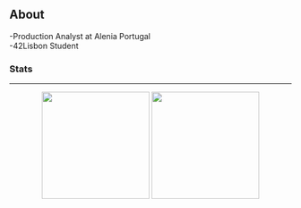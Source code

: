 ##  About

-Production Analyst at Alenia Portugal  
-42Lisbon Student

### Stats
___

<div align="center">
  <img height="192px" src="https://readme-stats.jonas-bernard.dev/api/top-langs/?username=Black-Magick&theme=transparent"/>
  <img height="192px" src="https://readme-stats.jonas-bernard.dev/api?username=Black-Magick&show_icons=true&theme=transparent&include_all_commits=true&count_private=true"/>
</div>

